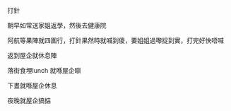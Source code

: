 打針

朝早如常送家姐返學，然後去健康院

阿航等果陣就四圍行，打針果然時就喊到傻，要姐姐過嚟捉到實，打完好快唔喊

返到屋企就休息陣

落街食埋lunch 就喺屋企瞓

下晝就喺屋企休息

夜晚就屋企搞掂
